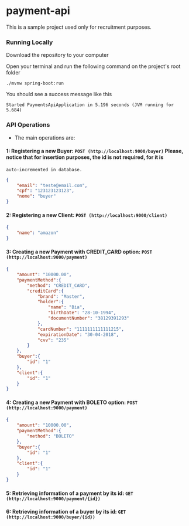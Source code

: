 # payment-api
This is a sample project used only for recruitment purposes.

### Running Locally
Download the repository to your computer

Open your terminal and run the following command on the project's root folder
```
./mvnw spring-boot:run
```

You should see a success message like this
```
Started PaymentsApiApplication in 5.196 seconds (JVM running for 5.684)
```

### API Operations

* The main operations are:

#### 1: Registering a new Buyer: `POST (http://localhost:9000/buyer)` Please, notice that for insertion purposes, the id is not required, for it is
	auto-incremented in database.
	
```json
{
    "email": "teste@email.com",
    "cpf": "123123123123",
    "nome": "buyer"
}
```

#### 2: Registering a new Client: `POST (http://localhost:9000/client)`
	
```json
{
    "name": "amazon"
}
```

#### 3: Creating a new Payment with CREDIT_CARD option: `POST (http://localhost:9000/payment)`
	
```json	
{
	"amount": "10000.00",
	"paymentMethod":{
		"method": "CREDIT_CARD",
		"creditCard":{
			"brand": "Master",
			"holder":{
				"name": "Bia",
				"birthDate": "28-10-1994",
				"documentNumber": "38129391293"
			},
			"cardNumber": "1111111111111215",
			"expirationDate": "30-04-2018",
			"cvv": "235"
		}
	},
	"buyer":{
		"id": "1"
	},
	"client":{
		"id": "1"
	}
}
```

#### 4: Creating a new Payment with BOLETO option: `POST (http://localhost:9000/payment)`
```json		
{
	"amount": "10000.00",
	"paymentMethod":{
		"method": "BOLETO"
	},
	"buyer":{
		"id": "1"
	},
	"client":{
		"id": "1"
	}
}
```

#### 5: Retrieving information of a payment by its id: `GET (http://localhost:9000/payment/{id})`
	
#### 6: Retrieving information of a buyer by its id: `GET (http://localhost:9000/buyer/{id})`
